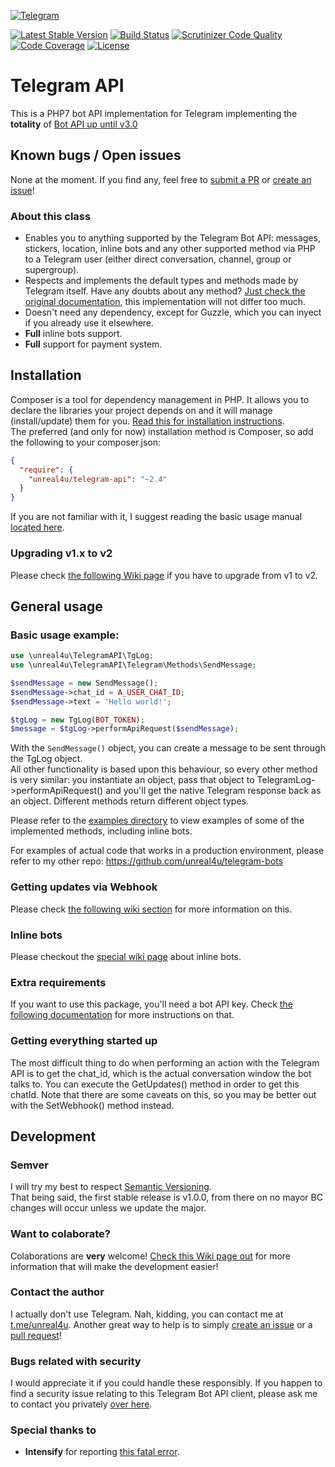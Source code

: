 [![Telegram](http://trellobot.doomdns.org/telegrambadge.svg)](https://t.me/PHPBotAPI)

[![Latest Stable Version](https://poser.pugx.org/unreal4u/telegram-api/v/stable)](https://packagist.org/packages/unreal4u/telegram-api)
[![Build Status](https://travis-ci.org/unreal4u/telegram-api.svg)](https://travis-ci.org/unreal4u/telegram-api)
[![Scrutinizer Code Quality](https://scrutinizer-ci.com/g/unreal4u/telegram-api/badges/quality-score.png?b=master)](https://scrutinizer-ci.com/g/unreal4u/telegram-api/?branch=master)
[![Code Coverage](https://scrutinizer-ci.com/g/unreal4u/telegram-api/badges/coverage.png?b=master)](https://scrutinizer-ci.com/g/unreal4u/telegram-api/?branch=master)
[![License](https://poser.pugx.org/unreal4u/telegram-api/license)](https://packagist.org/packages/unreal4u/telegram-api)

# Telegram API

This is a PHP7 bot API implementation for Telegram implementing the **totality** of [Bot API up until v3.0](https://core.telegram.org/bots/api-changelog#may-18-2017)

## Known bugs / Open issues

None at the moment. If you find any, feel free to [submit a PR](https://github.com/unreal4u/telegram-api/pulls) or
[create an issue](https://github.com/unreal4u/telegram-api/issues)!

### About this class

* Enables you to anything supported by the Telegram Bot API: messages, stickers, location, inline bots and any other supported method via PHP to a Telegram user (either direct conversation, channel, group or supergroup).
* Respects and implements the default types and methods made by Telegram itself. Have any doubts about any method? [Just check the original documentation](https://core.telegram.org/bots/api), this implementation will not differ too much.
* Doesn't need any dependency, except for Guzzle, which you can inyect if you already use it elsewhere.
* **Full** inline bots support.
* **Full** support for payment system.

## Installation

Composer is a tool for dependency management in PHP. It allows you to declare the libraries your project depends on and it will manage (install/update) them for you. [Read this for installation instructions](https://getcomposer.org/doc/00-intro.md).  
The preferred (and only for now) installation method is Composer, so add the following to your composer.json:

```json
{
  "require": {
    "unreal4u/telegram-api": "~2.4"
  }
}
```

If you are not familiar with it, I suggest reading the basic usage manual [located here](https://getcomposer.org/doc/01-basic-usage.md).

### Upgrading v1.x to v2

Please check [the following Wiki page](https://github.com/unreal4u/telegram-api/wiki/Upgrading-from-v1-to-v2) if you 
have to upgrade from v1 to v2.

## General usage

### Basic usage example:

```php
use \unreal4u\TelegramAPI\TgLog;
use \unreal4u\TelegramAPI\Telegram\Methods\SendMessage;

$sendMessage = new SendMessage();
$sendMessage->chat_id = A_USER_CHAT_ID;
$sendMessage->text = 'Hello world!';

$tgLog = new TgLog(BOT_TOKEN);
$message = $tgLog->performApiRequest($sendMessage);
```

With the `SendMessage()` object, you can create a message to be sent through the TgLog object.  
All other functionality is based upon this behaviour, so every other method is very similar: you instantiate an object, 
pass that object to TelegramLog->performApiRequest() and you'll get the native Telegram response back as an object. 
Different methods return different object types. 

Please refer to the [examples directory](https://github.com/unreal4u/telegram-api/tree/master/examples) to view examples 
of some of the implemented methods, including inline bots. 

For examples of actual code that works in a production environment, please refer to my other repo: https://github.com/unreal4u/telegram-bots

### Getting updates via Webhook

Please check [the following wiki section](https://github.com/unreal4u/telegram-api/wiki/Getting-updates-via-Webhook) for
more information on this.

### Inline bots

Please checkout the [special wiki page](https://github.com/unreal4u/telegram-api/wiki/Inline-Bots) about inline bots.

### Extra requirements

If you want to use this package, you'll need a bot API key. Check 
[the following documentation](https://github.com/unreal4u/telegram-api/wiki/Creating-a-bot) for more instructions 
on that.

### Getting everything started up

The most difficult thing to do when performing an action with the Telegram API is to get the chat_id, which is the 
actual conversation window the bot talks to. You can execute the GetUpdates() method in order to get this chatId. Note
that there are some caveats on this, so you may be better out with the SetWebhook() method instead. 

## Development

### Semver

I will try my best to respect [Semantic Versioning](http://semver.org).  
That being said, the first stable release is v1.0.0, from there on no mayor BC changes will occur unless we update
the major.

### Want to colaborate?

Colaborations are **very** welcome! [Check this Wiki page out](https://github.com/unreal4u/telegram-api/wiki/Want-to-colaborate%3F) 
for more information that will make the development easier!

### Contact the author

I actually don't use Telegram. Nah, kidding, you can contact me at [t.me/unreal4u](https://telegram.me/unreal4u).
Another great way to help is to simply [create an issue](https://github.com/unreal4u/telegram-api/issues) or a
[pull request](https://github.com/unreal4u/telegram-api/pulls)!

### Bugs related with security

I would appreciate it if you could handle these responsibly. If you happen to find a security issue relating to this 
Telegram Bot API client, please ask me to contact you privately [over here](https://t.me/PHPBotAPI).

### Special thanks to

- **Intensify** for reporting [this fatal error](https://github.com/unreal4u/telegram-api/issues/15).
